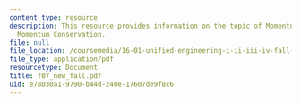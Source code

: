 ```yaml
---
content_type: resource
description: This resource provides information on the topic of Momentum Flow and
  Momentum Conservation.
file: null
file_location: /coursemedia/16-01-unified-engineering-i-ii-iii-iv-fall-2005-spring-2006/e78030a19790b44d240e17607de9f8c6_f07_new_fall.pdf
file_type: application/pdf
resourcetype: Document
title: f07_new_fall.pdf
uid: e78030a1-9790-b44d-240e-17607de9f8c6
---
```

